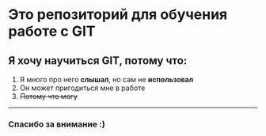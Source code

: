 # Это репозиторий для обучения работе с GIT

## Я хочу научиться GIT, потому что:
1. Я много про него **слышал**, но сам не **использовал**
2. Он может пригодиться мне в работе
3. ~~Потому что могу~~

---

### Спасибо за внимание :)